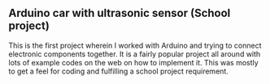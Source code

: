 ## Arduino car with ultrasonic sensor (School project)

This is the first project wherein I worked with Arduino and trying to connect electronic components together.
It is a fairly popular project all around with lots of example codes on the web on how to implement it.
This was mostly to get a feel for coding and fulfilling a school project requirement.
